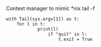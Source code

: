 Context manager to mimic *nix tail -f

```
with Tail(sys.argv[1]) as t:
	for l in t:
        	print(l)
                if "quit" in l:
                	t.exit = True
```
